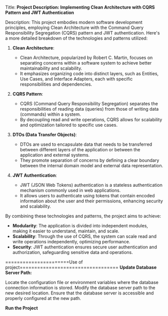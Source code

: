 Title: **Project Description: Implementing Clean Architecture with CQRS Pattern and JWT Authentication**

Description:
This project embodies modern software development principles, employing Clean Architecture with the Command Query Responsibility Segregation (CQRS) pattern and JWT authentication. Here's a more detailed breakdown of the technologies and patterns utilized:

1. **Clean Architecture**:
   - Clean Architecture, popularized by Robert C. Martin, focuses on separating concerns within a software system to achieve better maintainability and scalability.
   - It emphasizes organizing code into distinct layers, such as Entities, Use Cases, and Interface Adapters, each with specific responsibilities and dependencies.

2. **CQRS Pattern**:
   - CQRS (Command Query Responsibility Segregation) separates the responsibilities of reading data (queries) from those of writing data (commands) within a system.
   - By decoupling read and write operations, CQRS allows for scalability and optimization tailored to specific use cases.

3. **DTOs (Data Transfer Objects)**:
   - DTOs are used to encapsulate data that needs to be transferred between different layers of the application or between the application and external systems.
   - They promote separation of concerns by defining a clear boundary between the internal domain model and external data representation.

4. **JWT Authentication**:
   - JWT (JSON Web Tokens) authentication is a stateless authentication mechanism commonly used in web applications.
   - It allows users to authenticate using tokens that contain encoded information about the user and their permissions, enhancing security and scalability.

By combining these technologies and patterns, the project aims to achieve:

- **Modularity**: The application is divided into independent modules, making it easier to understand, maintain, and scale.
- **Scalability**: Through the use of CQRS, the system can scale read and write operations independently, optimizing performance.
- **Security**: JWT authentication ensures secure user authentication and authorization, safeguarding sensitive data and operations.

======================Use of project================================== 
**Update Database Server Path:**

Locate the configuration file or environment variables where the database connection information is stored.
Modify the database server path to the new desired location.
Ensure that the database server is accessible and properly configured at the new path.

**Run the Project**
